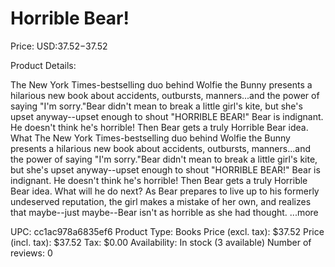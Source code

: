 # Horrible Bear!

Price: USD:$37.52-$37.52

Product Details:

The New York Times-bestselling duo behind Wolfie the Bunny presents a hilarious new book about accidents, outbursts, manners...and the power of saying "I'm sorry."Bear didn't mean to break a little girl's kite, but she's upset anyway--upset enough to shout "HORRIBLE BEAR!" Bear is indignant. He doesn't think he's horrible! Then Bear gets a truly Horrible Bear idea. What The New York Times-bestselling duo behind Wolfie the Bunny presents a hilarious new book about accidents, outbursts, manners...and the power of saying "I'm sorry."Bear didn't mean to break a little girl's kite, but she's upset anyway--upset enough to shout "HORRIBLE BEAR!" Bear is indignant. He doesn't think he's horrible! Then Bear gets a truly Horrible Bear idea. What will he do next? As Bear prepares to live up to his formerly undeserved reputation, the girl makes a mistake of her own, and realizes that maybe--just maybe--Bear isn't as horrible as she had thought. ...more

UPC: cc1ac978a6835ef6
Product Type: Books
Price (excl. tax): $37.52
Price (incl. tax): $37.52
Tax: $0.00
Availability: In stock (3 available)
Number of reviews: 0